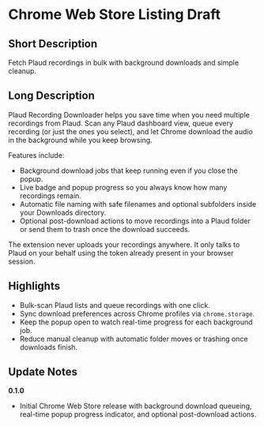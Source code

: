 # Chrome Web Store Listing Draft

## Short Description

Fetch Plaud recordings in bulk with background downloads and simple cleanup.

## Long Description

Plaud Recording Downloader helps you save time when you need multiple recordings from Plaud. Scan any Plaud dashboard view, queue every recording (or just the ones you select), and let Chrome download the audio in the background while you keep browsing.

Features include:

- Background download jobs that keep running even if you close the popup.
- Live badge and popup progress so you always know how many recordings remain.
- Automatic file naming with safe filenames and optional subfolders inside your Downloads directory.
- Optional post-download actions to move recordings into a Plaud folder or send them to trash once the download succeeds.

The extension never uploads your recordings anywhere. It only talks to Plaud on your behalf using the token already present in your browser session.

## Highlights

- Bulk-scan Plaud lists and queue recordings with one click.
- Sync download preferences across Chrome profiles via `chrome.storage`.
- Keep the popup open to watch real-time progress for each background job.
- Reduce manual cleanup with automatic folder moves or trashing once downloads finish.

## Update Notes

**0.1.0**

- Initial Chrome Web Store release with background download queueing, real-time popup progress indicator, and optional post-download actions.
